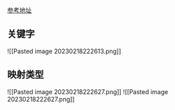 [参考地址](https://github.com/beichensky/Blog/issues/12)
## 关键字

![[Pasted image 20230218222613.png]]

## 映射类型
![[Pasted image 20230218222627.png]]
![[Pasted image 20230218222627.png]]